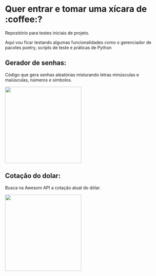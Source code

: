 <h1> Quer entrar e tomar uma xícara de :coffee:? </h1>

Repositório para testes iniciais de projeto.

Aqui vou ficar testando algumas funcionalidades como o gerenciador de pacotes poetry, scripts de teste e  práticas de Python

<h2> Gerador de senhas: </h2>

Código que gera senhas aleatórias misturando letras minúsculas e maiúsculas, números e símbolos.

<img src="https://user-images.githubusercontent.com/59696629/154864107-380b4ee2-ae58-414e-b604-06a330a6398b.png" width="250">

<h2> Cotação do dolar: </h2>

Busca na Awesom API a cotação atual do dólar.

<img src="https://user-images.githubusercontent.com/59696629/154864182-59faa935-b049-4465-831d-e3d192328147.png" width="250">
